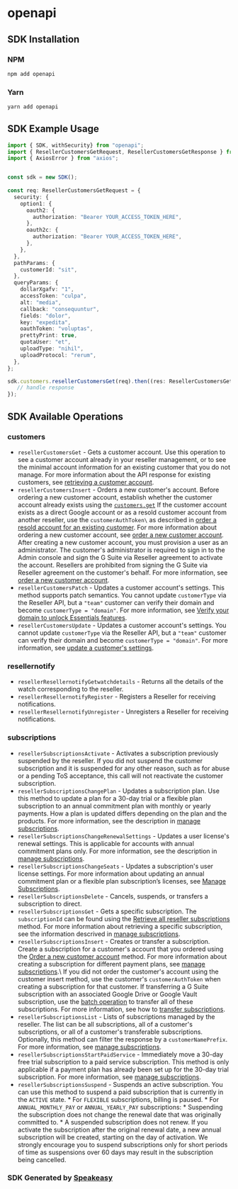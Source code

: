 # openapi

<!-- Start SDK Installation -->
## SDK Installation

### NPM

```bash
npm add openapi
```

### Yarn

```bash
yarn add openapi
```
<!-- End SDK Installation -->

## SDK Example Usage
<!-- Start SDK Example Usage -->
```typescript
import { SDK, withSecurity} from "openapi";
import { ResellerCustomersGetRequest, ResellerCustomersGetResponse } from "openapi/src/sdk/models/operations";
import { AxiosError } from "axios";


const sdk = new SDK();
    
const req: ResellerCustomersGetRequest = {
  security: {
    option1: {
      oauth2: {
        authorization: "Bearer YOUR_ACCESS_TOKEN_HERE",
      },
      oauth2c: {
        authorization: "Bearer YOUR_ACCESS_TOKEN_HERE",
      },
    },
  },
  pathParams: {
    customerId: "sit",
  },
  queryParams: {
    dollarXgafv: "1",
    accessToken: "culpa",
    alt: "media",
    callback: "consequuntur",
    fields: "dolor",
    key: "expedita",
    oauthToken: "voluptas",
    prettyPrint: true,
    quotaUser: "et",
    uploadType: "nihil",
    uploadProtocol: "rerum",
  },
};

sdk.customers.resellerCustomersGet(req).then((res: ResellerCustomersGetResponse | AxiosError) => {
   // handle response
});
```
<!-- End SDK Example Usage -->

<!-- Start SDK Available Operations -->
## SDK Available Operations

### customers

* `resellerCustomersGet` - Gets a customer account. Use this operation to see a customer account already in your reseller management, or to see the minimal account information for an existing customer that you do not manage. For more information about the API response for existing customers, see [retrieving a customer account](/admin-sdk/reseller/v1/how-tos/manage_customers#get_customer).
* `resellerCustomersInsert` - Orders a new customer's account. Before ordering a new customer account, establish whether the customer account already exists using the [`customers.get`](/admin-sdk/reseller/v1/reference/customers/get) If the customer account exists as a direct Google account or as a resold customer account from another reseller, use the `customerAuthToken\` as described in [order a resold account for an existing customer](/admin-sdk/reseller/v1/how-tos/manage_customers#create_existing_customer). For more information about ordering a new customer account, see [order a new customer account](/admin-sdk/reseller/v1/how-tos/manage_customers#create_customer). After creating a new customer account, you must provision a user as an administrator. The customer's administrator is required to sign in to the Admin console and sign the G Suite via Reseller agreement to activate the account. Resellers are prohibited from signing the G Suite via Reseller agreement on the customer's behalf. For more information, see [order a new customer account](/admin-sdk/reseller/v1/how-tos/manage_customers#tos).
* `resellerCustomersPatch` - Updates a customer account's settings. This method supports patch semantics. You cannot update `customerType` via the Reseller API, but a `"team"` customer can verify their domain and become `customerType = "domain"`. For more information, see [Verify your domain to unlock Essentials features](https://support.google.com/a/answer/9122284).
* `resellerCustomersUpdate` - Updates a customer account's settings. You cannot update `customerType` via the Reseller API, but a `"team"` customer can verify their domain and become `customerType = "domain"`. For more information, see [update a customer's settings](/admin-sdk/reseller/v1/how-tos/manage_customers#update_customer).

### resellernotify

* `resellerResellernotifyGetwatchdetails` - Returns all the details of the watch corresponding to the reseller.
* `resellerResellernotifyRegister` - Registers a Reseller for receiving notifications.
* `resellerResellernotifyUnregister` - Unregisters a Reseller for receiving notifications.

### subscriptions

* `resellerSubscriptionsActivate` - Activates a subscription previously suspended by the reseller. If you did not suspend the customer subscription and it is suspended for any other reason, such as for abuse or a pending ToS acceptance, this call will not reactivate the customer subscription.
* `resellerSubscriptionsChangePlan` - Updates a subscription plan. Use this method to update a plan for a 30-day trial or a flexible plan subscription to an annual commitment plan with monthly or yearly payments. How a plan is updated differs depending on the plan and the products. For more information, see the description in [manage subscriptions](/admin-sdk/reseller/v1/how-tos/manage_subscriptions#update_subscription_plan).
* `resellerSubscriptionsChangeRenewalSettings` - Updates a user license's renewal settings. This is applicable for accounts with annual commitment plans only. For more information, see the description in [manage subscriptions](/admin-sdk/reseller/v1/how-tos/manage_subscriptions#update_renewal).
* `resellerSubscriptionsChangeSeats` - Updates a subscription's user license settings. For more information about updating an annual commitment plan or a flexible plan subscription’s licenses, see [Manage Subscriptions](/admin-sdk/reseller/v1/how-tos/manage_subscriptions#update_subscription_seat).
* `resellerSubscriptionsDelete` - Cancels, suspends, or transfers a subscription to direct.
* `resellerSubscriptionsGet` - Gets a specific subscription. The `subscriptionId` can be found using the [Retrieve all reseller subscriptions](/admin-sdk/reseller/v1/how-tos/manage_subscriptions#get_all_subscriptions) method. For more information about retrieving a specific subscription, see the information descrived in [manage subscriptions](/admin-sdk/reseller/v1/how-tos/manage_subscriptions#get_subscription).
* `resellerSubscriptionsInsert` - Creates or transfer a subscription. Create a subscription for a customer's account that you ordered using the [Order a new customer account](/admin-sdk/reseller/v1/reference/customers/insert.html) method. For more information about creating a subscription for different payment plans, see [manage subscriptions](/admin-sdk/reseller/v1/how-tos/manage_subscriptions#create_subscription).\ If you did not order the customer's account using the customer insert method, use the customer's `customerAuthToken` when creating a subscription for that customer. If transferring a G Suite subscription with an associated Google Drive or Google Vault subscription, use the [batch operation](/admin-sdk/reseller/v1/how-tos/batch.html) to transfer all of these subscriptions. For more information, see how to [transfer subscriptions](/admin-sdk/reseller/v1/how-tos/manage_subscriptions#transfer_a_subscription).
* `resellerSubscriptionsList` - Lists of subscriptions managed by the reseller. The list can be all subscriptions, all of a customer's subscriptions, or all of a customer's transferable subscriptions. Optionally, this method can filter the response by a `customerNamePrefix`. For more information, see [manage subscriptions](/admin-sdk/reseller/v1/how-tos/manage_subscriptions).
* `resellerSubscriptionsStartPaidService` - Immediately move a 30-day free trial subscription to a paid service subscription. This method is only applicable if a payment plan has already been set up for the 30-day trial subscription. For more information, see [manage subscriptions](/admin-sdk/reseller/v1/how-tos/manage_subscriptions#paid_service).
* `resellerSubscriptionsSuspend` - Suspends an active subscription. You can use this method to suspend a paid subscription that is currently in the `ACTIVE` state. * For `FLEXIBLE` subscriptions, billing is paused. * For `ANNUAL_MONTHLY_PAY` or `ANNUAL_YEARLY_PAY` subscriptions: * Suspending the subscription does not change the renewal date that was originally committed to. * A suspended subscription does not renew. If you activate the subscription after the original renewal date, a new annual subscription will be created, starting on the day of activation. We strongly encourage you to suspend subscriptions only for short periods of time as suspensions over 60 days may result in the subscription being cancelled.

<!-- End SDK Available Operations -->

### SDK Generated by [Speakeasy](https://docs.speakeasyapi.dev/docs/using-speakeasy/client-sdks)
